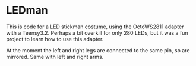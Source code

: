 # LEDman

This is code for a LED stickman costume, using the OctoWS2811 adapter with a Teensy3.2. Perhaps a bit overkill for only 280 LEDs, but it was a fun project to learn how to use this adapter.

At the moment the left and right legs are connected to the same pin, so are mirrored. Same with left and right arms.

